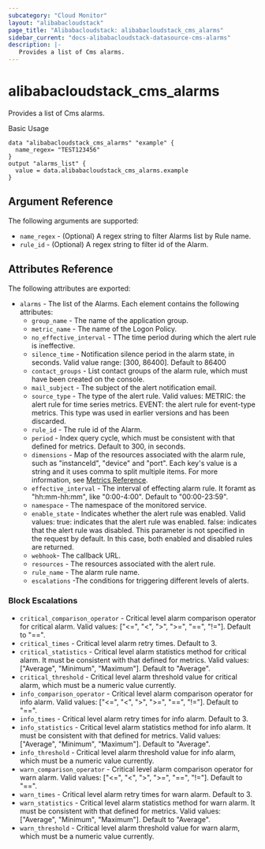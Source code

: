 ```yaml
---
subcategory: "Cloud Monitor"
layout: "alibabacloudstack"
page_title: "Alibabacloudstack: alibabacloudstack_cms_alarms"
sidebar_current: "docs-alibabacloudstack-datasource-cms-alarms"
description: |-
   Provides a list of Cms alarms.
---
```

# alibabacloudstack\_cms_alarms

Provides a list of Cms alarms.

Basic Usage

```
data "alibabacloudstack_cms_alarms" "example" {
  name_regex= "TEST123456"
}
output "alarms_list" {
  value = data.alibabacloudstack_cms_alarms.example
}
```
## Argument Reference

The following arguments are supported:

* `name_regex` - (Optional) A regex string to filter Alarms list by Rule name.
* `rule_id` -  (Optional) A regex string to filter id of the Alarm.

## Attributes Reference

The following attributes are exported:

* `alarms` - The list of the Alarms. Each element contains the following attributes:
    * `group_name` - The name of the application group.
    * `metric_name` - The name of the Logon Policy.
    * `no_effective_interval` - TThe time period during which the alert
       rule is ineffective.
    * `silence_time` - Notification silence period in the alarm state, in seconds. Valid value range: [300, 86400]. Default to 86400
    * `contact_groups` - List contact groups of the alarm rule, which must have been created on the console.
    * `mail_subject` - The subject of the alert notification email.
    * `source_type` - The type of the alert rule. Valid values:
      METRIC: the alert rule for time series metrics.
      EVENT: the alert rule for event-type metrics. This type was used in earlier versions and has been discarded.
    * `rule_id` - The  rule id of the Alarm.
    * `period` - Index query cycle, which must be consistent with that defined for metrics. Default to 300, in seconds.
    * `dimensions` - Map of the resources associated with the alarm rule, such as "instanceId", "device" and "port". Each key's value is a string and it uses comma to split multiple items. For more information, see [Metrics Reference](https://www.alibabacloud.com/help/doc-detail/28619.htm).
    * `effective_interval` - The interval of effecting alarm rule. It foramt as "hh:mm-hh:mm", like "0:00-4:00". Default to "00:00-23:59".
    * `namespace` - The namespace of the monitored service.  
    * `enable_state` - Indicates whether the alert rule was
      enabled. Valid values:
      true: indicates that the alert rule was enabled.
      false: indicates that the alert rule was disabled. This parameter is not specified in the request by default. In this case, both enabled and disabled rules are returned.
    * `webhook`- The callback URL.
    * `resources` - The resources associated with the alert rule.
    * `rule_name` - The alarm rule name.
    * `escalations` -The conditions for triggering different levels of alerts.


### Block Escalations

* `critical_comparison_operator` - Critical level alarm comparison operator for critical alarm. Valid values: ["<=", "<", ">", ">=", "==", "!="]. Default to "==".
* `critical_times` - Critical level alarm retry times. Default to 3.
* `critical_statistics` - Critical level alarm statistics method for critical alarm. It must be consistent with that defined for metrics. Valid values: ["Average", "Minimum", "Maximum"]. Default to "Average".
* `critical_threshold` - Critical level alarm threshold value for critical alarm, which must be a numeric value currently.
* `info_comparison_operator` - Critical level alarm comparison operator for info alarm. Valid values: ["<=", "<", ">", ">=", "==", "!="]. Default to "==".
* `info_times` - Critical level alarm retry times for info alarm. Default to 3.
* `info_statistics` - Critical level alarm statistics method for info alarm. It must be consistent with that defined for metrics. Valid values: ["Average", "Minimum", "Maximum"]. Default to "Average".
* `info_threshold` - Critical level alarm threshold value for info alarm, which must be a numeric value currently.
* `warn_comparison_operator` - Critical level alarm comparison operator for warn alarm. Valid values: ["<=", "<", ">", ">=", "==", "!="]. Default to "==".
* `warn_times` - Critical level alarm retry times for warn alarm. Default to 3.
* `warn_statistics` - Critical level alarm statistics method for warn alarm. It must be consistent with that defined for metrics. Valid values: ["Average", "Minimum", "Maximum"]. Default to "Average".
* `warn_threshold` - Critical level alarm threshold value for warn alarm, which must be a numeric value currently.


